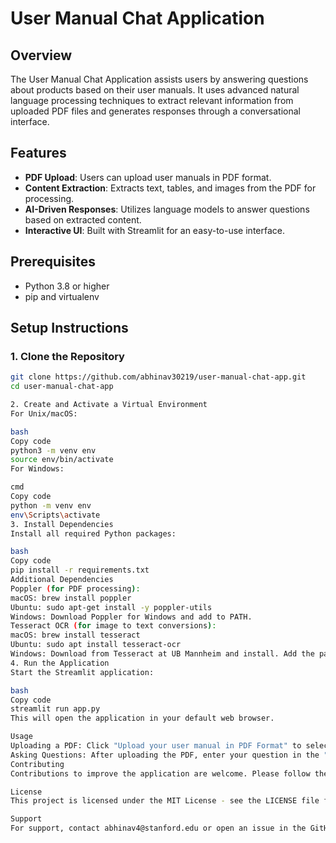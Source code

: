 # User Manual Chat Application

## Overview

The User Manual Chat Application assists users by answering questions about products based on their user manuals. It uses advanced natural language processing techniques to extract relevant information from uploaded PDF files and generates responses through a conversational interface.

## Features

- **PDF Upload**: Users can upload user manuals in PDF format.
- **Content Extraction**: Extracts text, tables, and images from the PDF for processing.
- **AI-Driven Responses**: Utilizes language models to answer questions based on extracted content.
- **Interactive UI**: Built with Streamlit for an easy-to-use interface.

## Prerequisites

- Python 3.8 or higher
- pip and virtualenv

## Setup Instructions

### 1. Clone the Repository

```bash
git clone https://github.com/abhinav30219/user-manual-chat-app.git
cd user-manual-chat-app

2. Create and Activate a Virtual Environment
For Unix/macOS:

bash
Copy code
python3 -m venv env
source env/bin/activate
For Windows:

cmd
Copy code
python -m venv env
env\Scripts\activate
3. Install Dependencies
Install all required Python packages:

bash
Copy code
pip install -r requirements.txt
Additional Dependencies
Poppler (for PDF processing):
macOS: brew install poppler
Ubuntu: sudo apt-get install -y poppler-utils
Windows: Download Poppler for Windows and add to PATH.
Tesseract OCR (for image to text conversions):
macOS: brew install tesseract
Ubuntu: sudo apt install tesseract-ocr
Windows: Download from Tesseract at UB Mannheim and install. Add the path to the Tesseract executable to your PATH.
4. Run the Application
Start the Streamlit application:

bash
Copy code
streamlit run app.py
This will open the application in your default web browser.

Usage
Uploading a PDF: Click "Upload your user manual in PDF Format" to select and upload a file.
Asking Questions: After uploading the PDF, enter your question in the "Ask questions about your User Manual:" input box and press Enter or the submit button.
Contributing
Contributions to improve the application are welcome. Please follow the guidelines for contributions such as opening issues for discussion before submitting pull requests.

License
This project is licensed under the MIT License - see the LICENSE file for details.

Support
For support, contact abhinav4@stanford.edu or open an issue in the GitHub repository.
